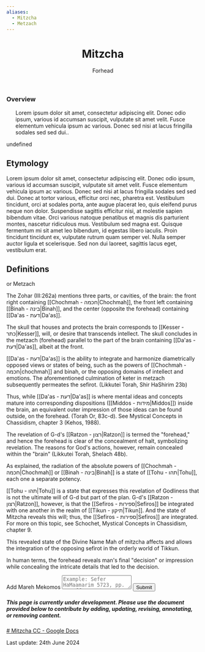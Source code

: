 ```yaml
---
aliases:
  - Mitzcha
  - Metzach
---
```

<div class="card">
	<header>
		<h1>Mitzcha</h1>
		<p class="subtitle"> Forhead</p>
	</header>
	<section>
		<h3>Overview</h3>
		<ul>
		<p>Lorem ipsum dolor sit amet, consectetur adipiscing elit. Donec odio ipsum, various id accumsan suscipit, vulputate sit amet velit. Fusce elementum vehicula ipsum ac various. Donec sed nisi at lacus fringilla sodales sed sed dui.</a>.</p>
		</ul>
	</section>
</div>

undefined

## Etymology

Lorem ipsum dolor sit amet, consectetur adipiscing elit. Donec odio ipsum, various id accumsan suscipit, vulputate sit amet velit. Fusce elementum vehicula ipsum ac various. Donec sed nisi at lacus fringilla sodales sed sed dui. Donec at tortor various, efficitur orci nec, pharetra est. Vestibulum tincidunt, orci at sodales porta, ante augue placerat leo, quis eleifend purus neque non dolor. Suspendisse sagittis efficitur nisi, at molestie sapien bibendum vitae. Orci various natoque penatibus et magnis dis parturient montes, nascetur ridiculous mus. Vestibulum sed magna est. Quisque fermentum mi sit amet leo bibendum, id egestas libero iaculis. Proin tincidunt tincidunt ex, vulputate rutrum quam semper vel. Nulla semper auctor ligula et scelerisque. Sed non dui laoreet, sagittis lacus eget, vestibulum erat.

## Definitions

or Metzach

The Zohar (III:262a) mentions three parts, or cavities, of the brain: the front right containing [[Chochmah - חכמה|Chochmah]], the front left containing [[Binah - בינה|Binah]], and the center (opposite the forehead) containing [[Da'as - דעת|Da'as]].

The skull that houses and protects the brain corresponds to [[Kesser - כתר|Kesser]], will, or desire that transcends intellect. The skull concludes in the metzach (forehead) parallel to the part of the brain containing [[Da'as - דעת|Da'as]], albeit at the front.

[[Da'as - דעת|Da'as]] is the ability to integrate and harmonize diametrically opposed views or states of being, such as the powers of [[Chochmah - חכמה|chochmah]] and binah, or the opposing domains of intellect and emotions. The aforementioned culmination of keter in metzach subsequently permeates the sefirot.
(Likkutei Torah, Shir HaShirim 23b)

Thus, while [[Da'as - דעת|Da'as]] is where mental ideas and concepts mature into corresponding dispositions ([[Middos - מידות|Middos]]) inside the brain, an equivalent outer impression of those ideas can be found outside, on the forehead.
(Torah Or, 83c-d). See Mystical Concepts in Chassidism, chapter 3 (Kehos, 1988).

The revelation of G-d's [[Ratzon - רצון|Ratzon]] is termed the "forehead," and hence the forehead is clear of the concealment of halt, symbolizing revelation. The reasons for God's actions, however, remain concealed within the "brain"
(Likkutei Torah, Shelach 48b).

As explained, the radiation of the absolute powers of [[Chochmah - חכמה|Chochmah]] or [[Binah - בינה|Binah]] is a state of [[Tohu - תהו|Tohu]], each one a separate potency.

[[Tohu - תהו|Tohu]] is a state that expresses this revelation of Godliness that is not the ultimate will of G-d but part of the plan. G-d's [[Ratzon - רצון|Ratzon]], however, is that the [[Sefiros - ספירות|Sefiros]] be integrated with one another in the realm of [[Tikun - תיקון|Tikun]]. And the state of Mitzcha reveals this will; thus, the [[Sefiros - ספירות|Sefiros]] are integrated.
For more on this topic, see Schochet, Mystical Concepts in Chassidism, chapter 9.

This revealed state of the Divine Name Mah of mitzcha affects and allows the integration of the opposing sefirot in the orderly world of Tikkun.

In human terms, the forehead reveals man's final "decision" or impression while concealing the intricate details that led to the decision.

<div class="rectangle">
  <form action="https://submit-form.com/PyS1Ogeqs">
	<input type="hidden" name="page-id" value="# Mitzcha">
	<label for="message">Add Mareh Mekomos</label>
	<textarea
	  id="message"
	  name="message"
	  placeholder="Example: Sefer HaMaamarim 5723, pp. 111 ff."
	  required
	></textarea>
	<button type="submit">Submit</button>
  </form>
</div>

<div class="rectangle">
  <h5>This page is currently under development. Please use the document provided below to contribute by adding, updating, revising, annotating, or removing content.</h5>
  <p>
	<a href="https://docs.google.com/document/d/1ixhqqG9xPLi_mIByLt__A8O0ZcYwf92UNf-mQTEeIPo/edit?usp=sharing"># Mitzcha CC - Google Docs</a>
  </p>
</div>

<p class="subtitle">
Last update: 24th June 2024
</p>